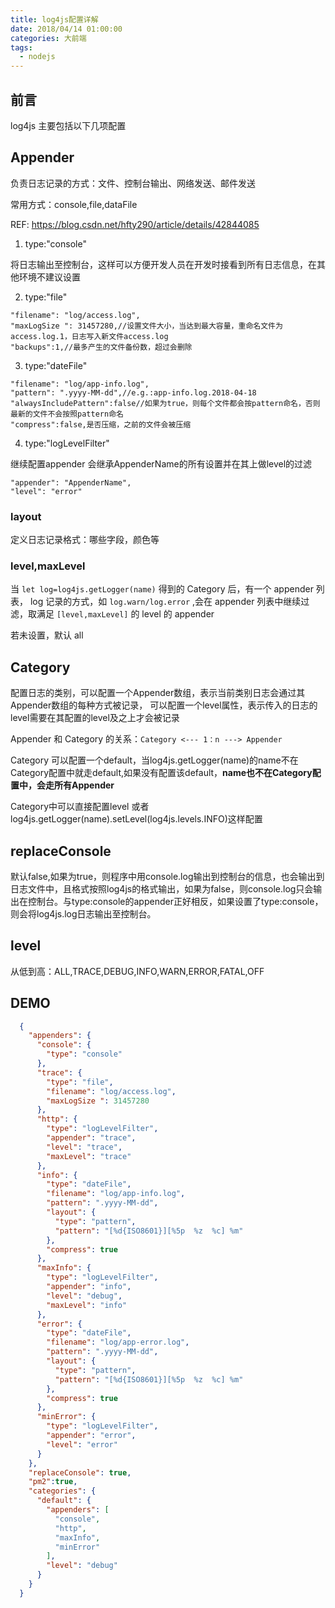```yaml
---
title: log4js配置详解
date: 2018/04/14 01:00:00
categories: 大前端
tags: 
  - nodejs
---
```


## 前言

log4js 主要包括以下几项配置

<!--more-->

## Appender

负责日志记录的方式：文件、控制台输出、网络发送、邮件发送

常用方式：console,file,dataFile

REF: https://blog.csdn.net/hfty290/article/details/42844085

1. type:"console"

将日志输出至控制台，这样可以方便开发人员在开发时接看到所有日志信息，在其他环境不建议设置

2. type:"file"

```
"filename": "log/access.log",
"maxLogSize ": 31457280,//设置文件大小，当达到最大容量，重命名文件为access.log.1，日志写入新文件access.log
"backups":1,//最多产生的文件备份数，超过会删除
```

3. type:"dateFile"

```
"filename": "log/app-info.log",
"pattern": ".yyyy-MM-dd",//e.g.:app-info.log.2018-04-18
"alwaysIncludePattern":false//如果为true，则每个文件都会按pattern命名，否则最新的文件不会按照pattern命名
"compress":false,是否压缩，之前的文件会被压缩
```

4. type:"logLevelFilter"

继续配置appender 会继承AppenderName的所有设置并在其上做level的过滤

```
"appender": "AppenderName",
"level": "error"
```

### layout

定义日志记录格式：哪些字段，颜色等

### level,maxLevel

当 `let log=log4js.getLogger(name)` 得到的 Category 后，有一个 appender 列表，
log 记录的方式，如 `log.warn/log.error` ,会在 appender 列表中继续过滤，取满足 `[level,maxLevel]` 的 level 的 appender

若未设置，默认 all

## Category

配置日志的类别，可以配置一个Appender数组，表示当前类别日志会通过其Appender数组的每种方式被记录，
可以配置一个level属性，表示传入的日志的level需要在其配置的level及之上才会被记录

Appender 和 Category 的关系：`Category <--- 1：n ---> Appender`

Category 可以配置一个default，当log4js.getLogger(name)的name不在Category配置中就走default,如果没有配置该default，**name也不在Category配置中，会走所有Appender**

Category中可以直接配置level 或者log4js.getLogger(name).setLevel(log4js.levels.INFO)这样配置

## replaceConsole
默认false,如果为true，则程序中用console.log输出到控制台的信息，也会输出到日志文件中，且格式按照log4js的格式输出，如果为false，则console.log只会输出在控制台。与type:console的appender正好相反，如果设置了type:console，则会将log4js.log日志输出至控制台。

## level

从低到高：ALL,TRACE,DEBUG,INFO,WARN,ERROR,FATAL,OFF


## DEMO

```json
  {
    "appenders": {
      "console": {
        "type": "console"
      },
      "trace": {
        "type": "file",
        "filename": "log/access.log",
        "maxLogSize ": 31457280
      },
      "http": {
        "type": "logLevelFilter",
        "appender": "trace",
        "level": "trace",
        "maxLevel": "trace"
      },
      "info": {
        "type": "dateFile",
        "filename": "log/app-info.log",
        "pattern": ".yyyy-MM-dd",
        "layout": {
          "type": "pattern",
          "pattern": "[%d{ISO8601}][%5p  %z  %c] %m"
        },
        "compress": true
      },
      "maxInfo": {
        "type": "logLevelFilter",
        "appender": "info",
        "level": "debug",
        "maxLevel": "info"
      },
      "error": {
        "type": "dateFile",
        "filename": "log/app-error.log",
        "pattern": ".yyyy-MM-dd",
        "layout": {
          "type": "pattern",
          "pattern": "[%d{ISO8601}][%5p  %z  %c] %m"
        },
        "compress": true
      },
      "minError": {
        "type": "logLevelFilter",
        "appender": "error",
        "level": "error"
      }
    },
    "replaceConsole": true,
    "pm2":true,
    "categories": {
      "default": {
        "appenders": [
          "console",
          "http",
          "maxInfo",
          "minError"
        ],
        "level": "debug"
      }
    }
  }
```